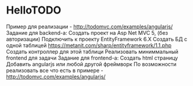 # HelloTODO
Пример для реализации - http://todomvc.com/examples/angularjs/  Задание для backend-a:      Создать проект на Asp Net MVC 5, (без авторизации)     Подключить к проекту EntityFramework 6.X     Создать БД с одной таблицей https://metanit.com/sharp/entityframework/1.1.php     Создать контроллер для этой таблици     Реализовать миниммальный frontend для задачи  Задание для frontend-a:      Создать html страницу     Добавить angularjs или любой другой фреймворк     По возможности реализовать все что есть в примере - http://todomvc.com/examples/angularjs/
